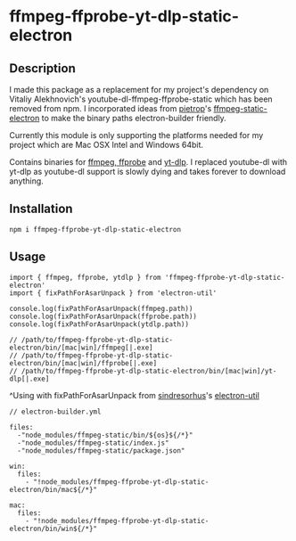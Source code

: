 # ffmpeg-ffprobe-yt-dlp-static-electron

## Description

I made this package as a replacement for my project's dependency on Vitaliy Alekhnovich's youtube-dl-ffmpeg-ffprobe-static which has been removed from npm. I incorporated ideas from [pietrop](https://www.npmjs.com/~pietrop)'s [ffmpeg-static-electron](https://www.npmjs.com/package/ffmpeg-static-electron) to make the binary paths electron-builder friendly.

Currently this module is only supporting the platforms needed for my project which are Mac OSX Intel and Windows 64bit.

Contains binaries for [ffmpeg, ffprobe](https://ffmpeg.org/) and [yt-dlp](https://github.com/yt-dlp/yt-dlp). I replaced youtube-dl with yt-dlp as youtube-dl support is slowly dying and takes forever to download anything.

## Installation

```
npm i ffmpeg-ffprobe-yt-dlp-static-electron
```

## Usage

```
import { ffmpeg, ffprobe, ytdlp } from 'ffmpeg-ffprobe-yt-dlp-static-electron'
import { fixPathForAsarUnpack } from 'electron-util'

console.log(fixPathForAsarUnpack(ffmpeg.path))
console.log(fixPathForAsarUnpack(ffprobe.path))
console.log(fixPathForAsarUnpack(ytdlp.path))

// /path/to/ffmpeg-ffprobe-yt-dlp-static-electron/bin/[mac|win]/ffmpeg[|.exe]
// /path/to/ffmpeg-ffprobe-yt-dlp-static-electron/bin/[mac|win]/ffprobe[|.exe]
// /path/to/ffmpeg-ffprobe-yt-dlp-static-electron/bin/[mac|win]/yt-dlp[|.exe]
```

^Using with fixPathForAsarUnpack from [sindresorhus](https://www.npmjs.com/~sindresorhus)'s [electron-util](https://www.npmjs.com/package/electron-util)


```
// electron-builder.yml

files:
  -"node_modules/ffmpeg-static/bin/${os}${/*}"
  -"node_modules/ffmpeg-static/index.js"
  -"node_modules/ffmpeg-static/package.json"

win:
  files:
    - "!node_modules/ffmpeg-ffprobe-yt-dlp-static-electron/bin/mac${/*}"

mac:
  files:
    - "!node_modules/ffmpeg-ffprobe-yt-dlp-static-electron/bin/win${/*}"

```